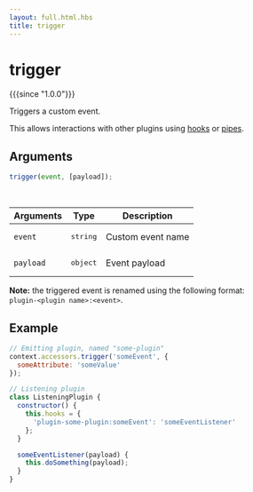 ```yaml
---
layout: full.html.hbs
title: trigger
---
```


# trigger

{{{since "1.0.0"}}}

Triggers a custom event.

This allows interactions with other plugins using [hooks](/plugins/1/essentials/hooks/) or [pipes](/plugins/1/essentials/pipes/).

## Arguments

```js
trigger(event, [payload]);
```

<br/>

| Arguments | Type              | Description       |
| --------- | ----------------- | ----------------- |
| `event`   | <pre>string</pre> | Custom event name |
| `payload` | <pre>object</pre> | Event payload     |

**Note:** the triggered event is renamed using the following format:<br/>`plugin-<plugin name>:<event>`.

## Example

```js
// Emitting plugin, named "some-plugin"
context.accessors.trigger('someEvent', {
  someAttribute: 'someValue'
});

// Listening plugin
class ListeningPlugin {
  constructor() {
    this.hooks = {
      'plugin-some-plugin:someEvent': 'someEventListener'
    };
  }

  someEventListener(payload) {
    this.doSomething(payload);
  }
}
```

